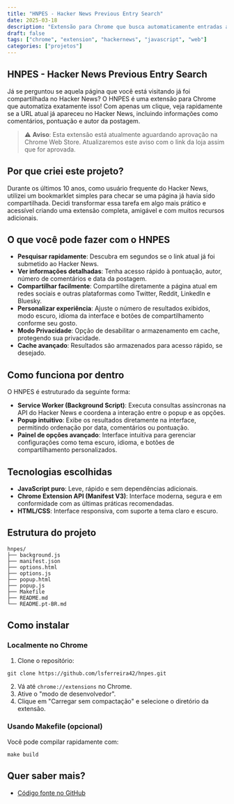 ```yaml
---
title: "HNPES - Hacker News Previous Entry Search"
date: 2025-03-18
description: "Extensão para Chrome que busca automaticamente entradas anteriores da URL atual no Hacker News."
draft: false
tags: ["chrome", "extension", "hackernews", "javascript", "web"]
categories: ["projetos"]
---
```


## HNPES - Hacker News Previous Entry Search

Já se perguntou se aquela página que você está visitando já foi compartilhada no Hacker News? O HNPES é uma extensão para Chrome que automatiza exatamente isso! Com apenas um clique, veja rapidamente se a URL atual já apareceu no Hacker News, incluindo informações como comentários, pontuação e autor da postagem.

> ⚠️ **Aviso**: Esta extensão está atualmente aguardando aprovação na Chrome Web Store. Atualizaremos este aviso com o link da loja assim que for aprovada.

## Por que criei este projeto?

Durante os últimos 10 anos, como usuário frequente do Hacker News, utilizei um bookmarklet simples para checar se uma página já havia sido compartilhada. Decidi transformar essa tarefa em algo mais prático e acessível criando uma extensão completa, amigável e com muitos recursos adicionais.

## O que você pode fazer com o HNPES

- **Pesquisar rapidamente**: Descubra em segundos se o link atual já foi submetido ao Hacker News.
- **Ver informações detalhadas**: Tenha acesso rápido à pontuação, autor, número de comentários e data da postagem.
- **Compartilhar facilmente**: Compartilhe diretamente a página atual em redes sociais e outras plataformas como Twitter, Reddit, LinkedIn e Bluesky.
- **Personalizar experiência**: Ajuste o número de resultados exibidos, modo escuro, idioma da interface e botões de compartilhamento conforme seu gosto.
- **Modo Privacidade**: Opção de desabilitar o armazenamento em cache, protegendo sua privacidade.
- **Cache avançado**: Resultados são armazenados para acesso rápido, se desejado.

## Como funciona por dentro

O HNPES é estruturado da seguinte forma:

- **Service Worker (Background Script)**: Executa consultas assíncronas na API do Hacker News e coordena a interação entre o popup e as opções.
- **Popup intuitivo**: Exibe os resultados diretamente na interface, permitindo ordenação por data, comentários ou pontuação.
- **Painel de opções avançado**: Interface intuitiva para gerenciar configurações como tema escuro, idioma, e botões de compartilhamento personalizados.

## Tecnologias escolhidas

- **JavaScript puro**: Leve, rápido e sem dependências adicionais.
- **Chrome Extension API (Manifest V3)**: Interface moderna, segura e em conformidade com as últimas práticas recomendadas.
- **HTML/CSS**: Interface responsiva, com suporte a tema claro e escuro.

## Estrutura do projeto

```
hnpes/
├── background.js
├── manifest.json
├── options.html
├── options.js
├── popup.html
├── popup.js
├── Makefile
├── README.md
└── README.pt-BR.md
```

## Como instalar

### Localmente no Chrome

1. Clone o repositório:

```shell
git clone https://github.com/lsferreira42/hnpes.git
```

2. Vá até `chrome://extensions` no Chrome.
3. Ative o "modo de desenvolvedor".
4. Clique em "Carregar sem compactação" e selecione o diretório da extensão.

### Usando Makefile (opcional)

Você pode compilar rapidamente com:

```shell
make build
```

## Quer saber mais?

- [Código fonte no GitHub](https://github.com/lsferreira42/hnpes)


